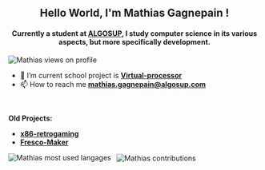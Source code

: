 <h2 align="center"> Hello World, I'm Mathias Gagnepain !</h2> 
<h4 align="center"> Currently a student at <a href="https://algosup.com">ALGOSUP</a>, I study computer science in its various aspects, but more specifically development.</h4>

<p align="left"> <img src="https://komarev.com/ghpvc/?username=MathiasGagnepain&color=blueviolet&style=plastic" alt="Mathias views on profile" /> </p>

- 🔭 I’m current school project is [**Virtual-processor**](https://github.com/algosup/2023-2024-project-3-virtual-processor-team-2.git)
- 📫 How to reach me **mathias.gagnepain@algosup.com**
<br>  

**Old Projects:**
- [**x86-retrogaming**](https://github.com/algosup/2023-2024-project-2-x86-retrogaming-team-2)
- [**Fresco-Maker**](https://github.com/MaximeAlgosup/Fresco-Maker.git)

<p><img src="https://github-readme-stats.vercel.app/api/top-langs/?username=MathiasGagnepain&show_icons=true&locale=en&layout=donut&theme=radical" alt="Mathias most used langages" align="left" /></p>
<p>&nbsp; <img src="https://github-readme-stats.vercel.app/api?username=MathiasGagnepain&show_icons=true&theme=radical" alt="Mathias contributions" align="center" /></p>
<br/>

